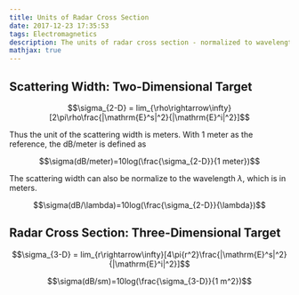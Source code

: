 ```yaml
---
title: Units of Radar Cross Section
date: 2017-12-23 17:35:53
tags: Electromagnetics
description: The units of radar cross section - normalized to wavelength or 1 meter
mathjax: true
---
```


## Scattering Width: Two-Dimensional Target

$$\sigma_{2-D} = lim_{\rho\rightarrow\infty}[2\pi\rho\frac{|\mathrm{E}^s|^2}{|\mathrm{E}^i|^2}]$$

Thus the unit of the scattering width is meters. With 1 meter as the reference, the dB/meter is defined as

$$\sigma(dB/meter)=10log(\frac{\sigma_{2-D}}{1 meter})$$

The scattering width can also be normalize to the wavelength $\lambda$, which is in meters.

$$\sigma(dB/\lambda)=10log(\frac{\sigma_{2-D}}{\lambda})$$

## Radar Cross Section: Three-Dimensional Target

$$\sigma_{3-D} = lim_{r\rightarrow\infty}[4\pi{r^2}\frac{|\mathrm{E}^s|^2}{|\mathrm{E}^i|^2}]$$

$$\sigma(dB/sm)=10log(\frac{\sigma_{3-D}}{1 m^2})$$



